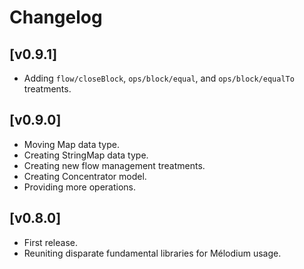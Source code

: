 
# Changelog

## [v0.9.1]

- Adding `flow/closeBlock`, `ops/block/equal`, and `ops/block/equalTo` treatments.

## [v0.9.0]

- Moving Map data type.
- Creating StringMap data type.
- Creating new flow management treatments.
- Creating Concentrator model.
- Providing more operations.

## [v0.8.0]

- First release.
- Reuniting disparate fundamental libraries for Mélodium usage.
